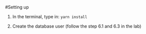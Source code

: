 #Setting up

1. In the terminal, type in: `yarn install`

2. Create the database user (follow the step 6.1 and 6.3 in the lab)

